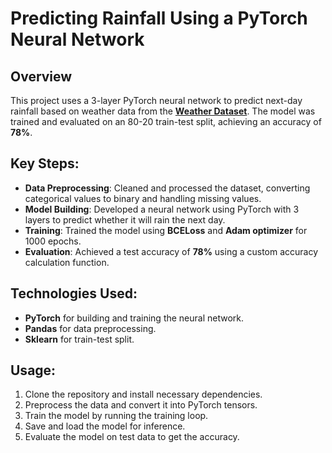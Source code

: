 # Predicting Rainfall Using a PyTorch Neural Network

## Overview
This project uses a 3-layer PyTorch neural network to predict next-day rainfall based on weather data from the **[Weather Dataset](https://www.kaggle.com/jsphyg/weather-dataset-rattle-package)**. The model was trained and evaluated on an 80-20 train-test split, achieving an accuracy of **78%**.

## Key Steps:
- **Data Preprocessing**: Cleaned and processed the dataset, converting categorical values to binary and handling missing values.
- **Model Building**: Developed a neural network using PyTorch with 3 layers to predict whether it will rain the next day.
- **Training**: Trained the model using **BCELoss** and **Adam optimizer** for 1000 epochs.
- **Evaluation**: Achieved a test accuracy of **78%** using a custom accuracy calculation function.

## Technologies Used:
- **PyTorch** for building and training the neural network.
- **Pandas** for data preprocessing.
- **Sklearn** for train-test split.

## Usage:
1. Clone the repository and install necessary dependencies.
2. Preprocess the data and convert it into PyTorch tensors.
3. Train the model by running the training loop.
4. Save and load the model for inference.
5. Evaluate the model on test data to get the accuracy.


